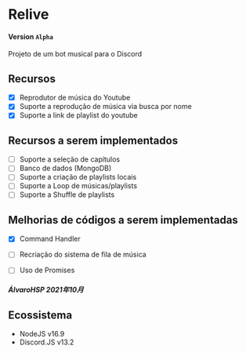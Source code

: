 # Relive
#### Version `Alpha`

Projeto de um bot musical para o Discord

## Recursos

- [x] Reprodutor de música do Youtube
- [x] Suporte a reprodução de música via busca por nome
- [x] Suporte a link de playlist do youtube

## Recursos a serem implementados

- [ ] Suporte a seleção de capítulos
- [ ] Banco de dados (MongoDB)
- [ ] Suporte a criação de playlists locais
- [ ] Suporte a Loop de músicas/playlists
- [ ] Suporte a Shuffle de playlists

## Melhorias de códigos a serem implementadas

- [X] Command Handler
- [ ] Recriação do sistema de fila de música
- [ ] Uso de Promises


#### *ÁlvaroHSP 2021年10月*



## Ecossistema

- NodeJS v16.9
- Discord.JS v13.2